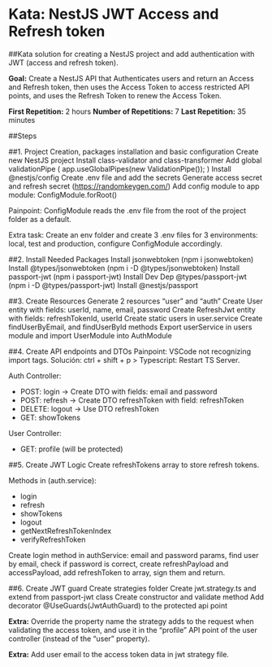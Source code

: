 # Kata: NestJS JWT Access and Refresh token
##Kata solution for creating a NestJS project and add authentication with JWT (access and refresh token).

**Goal:** Create a NestJS API that Authenticates users and return an Access and Refresh token, then uses the Access Token to access restricted API points, and uses the Refresh Token to renew the Access Token.

**First Repetition:** 2 hours
**Number of Repetitions:** 7
**Last Repetition:** 35 minutes


##Steps

##1. Project Creation, packages installation and basic configuration
Create new NestJS project
Install class-validator and class-transformer
Add global validationPipe ( app.useGlobalPipes(new ValidationPipe()); )
Install @nestjs/config
Create .env file and add the secrets
Generate access secret and refresh secret (https://randomkeygen.com/)
Add config module to app module: ConfigModule.forRoot()

Painpoint: ConfigModule reads the .env file from the root of the project folder as a default.

Extra task: Create an env folder and create 3 .env files for 3 environments: local, test and production, configure ConfigModule accordingly.

##2. Install Needed Packages
Install jsonwebtoken (npm i jsonwebtoken)
Install @types/jsonwebtoken (npm i -D @types/jsonwebtoken)
Install passport-jwt (npm i passport-jwt)
Install Dev Dep @types/passport-jwt  (npm i -D @types/passport-jwt)
Install @nestjs/passport

##3. Create Resources
Generate 2 resources “user” and “auth”
Create User entity with fields: userId, name, email, password
Create RefreshJwt  entity with fields: refreshTokenId, userId
Create static users in user.service
Create findUserByEmail, and findUserById methods
Export userService in users module and import UserModule into AuthModule

##4. Create API endpoints and DTOs
Painpoint: VSCode not recognizing import tags. Solución: ctrl + shift + p > Typescript: Restart TS Server.

Auth Controller:
- POST: login → Create DTO with fields: email and password
- POST: refresh → Create DTO refreshToken with field: refreshToken
- DELETE: logout  → Use DTO refreshToken
- GET: showTokens

User Controller:
- GET: profile (will be protected)


##5. Create JWT Logic
Create refreshTokens array to store refresh tokens.

Methods in (auth.service):
- login
- refresh
- showTokens
- logout
- getNextRefreshTokenIndex
- verifyRefreshToken

Create login method in authService: email and password params, find user by email, check if password is correct, create refreshPayload and accessPayload, add refreshToken to array, sign them and return.

##6. Create JWT guard
Create strategies folder
Create jwt.strategy.ts and extend from passport-jwt class
Create constructor and validate method
Add decorator @UseGuards(JwtAuthGuard) to the protected api point

**Extra:** Override the property name the strategy adds to the request when validating the access token, and use it in the “profile” API point of the user controller (instead of the “user” property).

**Extra:** Add user email to the access token data in jwt strategy file.

